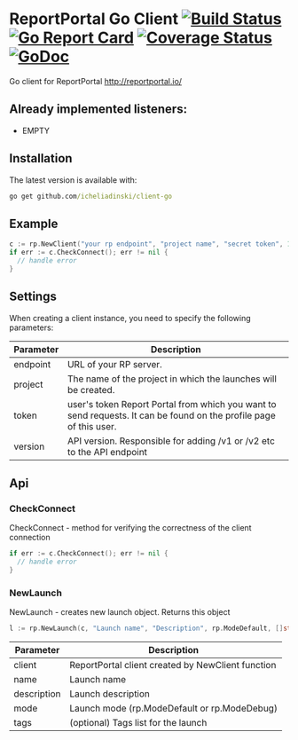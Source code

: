 # ReportPortal Go Client [![Build Status](https://travis-ci.org/icheliadinski/client-go.svg?branch=master)](https://travis-ci.org/icheliadinski/client-go) [![Go Report Card](https://goreportcard.com/badge/github.com/icheliadinski/client-go)](https://goreportcard.com/report/github.com/icheliadinski/client-go) [![Coverage Status](https://coveralls.io/repos/github/icheliadinski/client-go/badge.svg?branch=master)](https://coveralls.io/github/icheliadinski/client-go?branch=master) [![GoDoc](https://godoc.org/github.com/icheliadinski/client-go/rp?status.svg)](https://godoc.org/github.com/icheliadinski/client-go/rp)
Go client for ReportPortal http://reportportal.io/

## Already implemented listeners:
* EMPTY


## Installation
The latest version is available with:
```cmd
go get github.com/icheliadinski/client-go
```

## Example
```go
c := rp.NewClient("your rp endpoint", "project name", "secret token", 1)
if err := c.CheckConnect(); err != nil {
  // handle error
}
```

## Settings
When creating a client instance, you need to specify the following parameters:

Parameter | Description
--------- | -----------
endpoint  | URL of your RP server.
project   | The name of the project in which the launches will be created.
token     | user's token Report Portal from which you want to send requests. It can be found on the profile page of this user.
version   | API version. Responsible for adding /v1 or /v2 etc to the API endpoint

## Api

### CheckConnect
 CheckConnect - method for verifying the correctness of the client connection
```go
if err := c.CheckConnect(); err != nil {
  // handle error
}
```

### NewLaunch
 NewLaunch - creates new launch object. Returns this object
```go
l := rp.NewLaunch(c, "Launch name", "Description", rp.ModeDefault, []string{"tag1", "tag2"})
```

Parameter   | Description
----------- | -----------
client      | ReportPortal client created by NewClient function
name        | Launch name
description | Launch description
mode        | Launch mode (rp.ModeDefault or rp.ModeDebug)
tags        | (optional) Tags list for the launch
